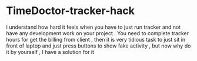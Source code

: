 # TimeDoctor-tracker-hack
I understand how hard it feels when you have to just run tracker and not have any development work on your project . You need to complete tracker hours for get the billing from client , then it is very tidious task to just sit in front of laptop and just press buttons to show fake activity , but now why do it by yourself , I have a solution for it 

